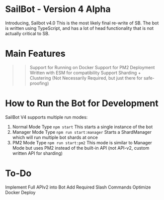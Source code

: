 # SailBot - Version 4 Alpha
Introducing, Sailbot v4.0
This is the most likely final re-write of SB.
The bot is written using TypeScript, and has a lot of head functionality that is not actually critical to SB.
# Main Features
>> Support for Running on Docker 
> Support for PM2 Deployment
> Written with ESM for compatibility
> Support Sharding + Clustering (Not Necessarily Required, but just there for safe-proofing)

# How to Run the Bot for Development
SailBot V4 supports multiple run modes:
1. Normal Mode
Type `npm start`
This starts a single instance of the bot
2. Manager Mode
Type `npm run start:manager`
Starts a ShardManager which will run multiple bot shards at once
3. PM2 Mode
Type `npm run start:pm2`
This mode is similar to Manager Mode but uses PM2 instead of the built-in API (not API-v2, custom written API for sharding)

# To-Do
Implement Full APIv2 into Bot
Add Required Slash Commands
Optimize Docker Deploy 